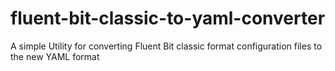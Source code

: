 # fluent-bit-classic-to-yaml-converter
A simple Utility for converting Fluent Bit classic format configuration files to the new YAML format
